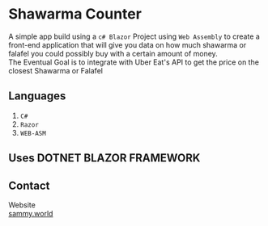 # Shawarma Counter

A simple app build using a `c# Blazor` Project using `Web Assembly` to create a front-end application
that will give you data on how much shawarma or falafel you could possibly buy with a certain amount of money.
<br>
The Eventual Goal is to integrate with Uber Eat's API to get the price on the closest Shawarma or Falafel

## Languages

1. `C#`
2. `Razor`
3. `WEB-ASM`

## Uses DOTNET BLAZOR FRAMEWORK

## Contact

Website\
[sammy.world](https://sammy.world)
